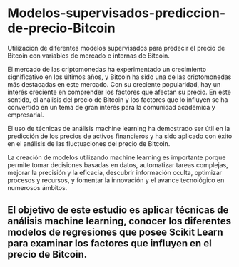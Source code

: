 # Modelos-supervisados-prediccion-de-precio-Bitcoin
Utilizacion de diferentes modelos supervisados para predecir el precio de Bitcoin con variables de mercado e internas de Bitcoin.



El mercado de las criptomonedas ha experimentado un crecimiento significativo en los últimos años, y Bitcoin ha sido una de las criptomonedas más destacadas en este mercado. Con su creciente popularidad, hay un interés creciente en comprender los factores que afectan su precio. En este sentido, el análisis del precio de Bitcoin y los factores que lo influyen se ha convertido en un tema de gran interés para la comunidad académica y empresarial.

El uso de técnicas de análisis machine learning ha demostrado ser útil en la predicción de los precios de activos financieros y ha sido aplicado con éxito en el análisis de las fluctuaciones del precio de Bitcoin.

La creación de modelos utilizando machine learning es importante porque permite tomar decisiones basadas en datos, automatizar tareas complejas, mejorar la precisión y la eficacia, descubrir información oculta, optimizar procesos y recursos, y fomentar la innovación y el avance tecnológico en numerosos ámbitos.

## El objetivo de este estudio es aplicar técnicas de análisis machine learning, conocer los diferentes modelos de regresiones que posee Scikit Learn para examinar los factores que influyen en el precio de Bitcoin.


